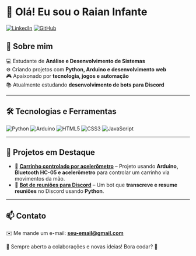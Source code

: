 # 👋 Olá! Eu sou o Raian Infante

[![LinkedIn](https://img.shields.io/badge/LinkedIn-blue?style=for-the-badge&logo=linkedin)](https://www.linkedin.com/in/seu-perfil) 
[![GitHub](https://img.shields.io/badge/GitHub-000?style=for-the-badge&logo=github)](https://github.com/seu-usuario)

## 🚀 Sobre mim
💻 Estudante de **Análise e Desenvolvimento de Sistemas**<br>
⚙️ Criando projetos com **Python, Arduino e desenvolvimento web**<br>
🎮 Apaixonado por **tecnologia, jogos e automação**<br>
📚 Atualmente estudando **desenvolvimento de bots para Discord**<br>

---

## 🛠️ Tecnologias e Ferramentas

![Python](https://img.shields.io/badge/Python-3776AB?style=for-the-badge&logo=python&logoColor=white)
![Arduino](https://img.shields.io/badge/Arduino-00979D?style=for-the-badge&logo=arduino&logoColor=white)
![HTML5](https://img.shields.io/badge/HTML5-E34F26?style=for-the-badge&logo=html5&logoColor=white)
![CSS3](https://img.shields.io/badge/CSS3-1572B6?style=for-the-badge&logo=css3&logoColor=white)
![JavaScript](https://img.shields.io/badge/JavaScript-F7DF1E?style=for-the-badge&logo=javascript&logoColor=black)

---

## 📌 Projetos em Destaque
- 🚗 **[Carrinho controlado por acelerômetro](https://github.com/seu-usuario/carrinho-arduino)** – Projeto usando **Arduino, Bluetooth HC-05 e acelerômetro** para controlar um carrinho via movimentos da mão.
- 🤖 **[Bot de reuniões para Discord](https://github.com/seu-usuario/discord-bot)** – Um bot que **transcreve e resume reuniões** no Discord usando **Python**.

---

## 📫 Contato
✉️ Me mande um e-mail: **seu-email@gmail.com**

💬 Sempre aberto a colaborações e novas ideias! Bora codar? 🚀
